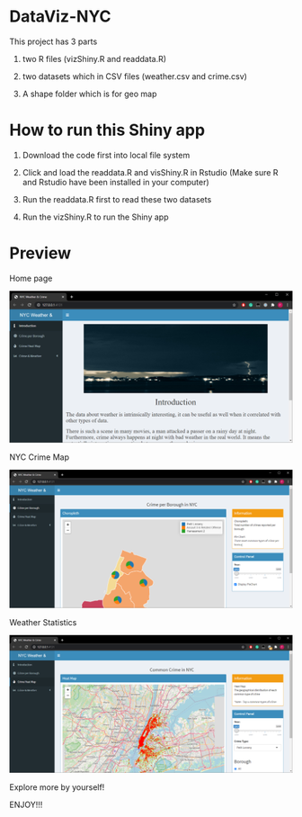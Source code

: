# DataViz-NYC

This project has 3 parts

1. two R files (vizShiny.R and readdata.R)

2. two datasets which in CSV files (weather.csv and crime.csv)

3. A shape folder which is for geo map

# How to run this Shiny app

1. Download the code first into local file system

2. Click and load the readdata.R and visShiny.R in Rstudio (Make sure R and Rstudio have been installed in your computer)

3. Run the readdata.R first to read these two datasets

4. Run the vizShiny.R to run the Shiny app

# Preview

Home page

![image-20200615192854218](image/homepage.PNG)

NYC Crime Map

![image-20200615193004495](image/crime.PNG)

Weather Statistics

![image-20200615193052842](image/weather.PNG)

Explore more by yourself! 

ENJOY!!!
